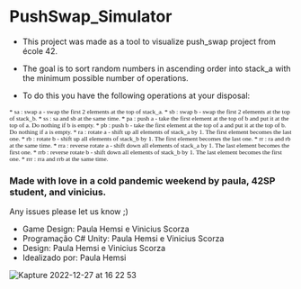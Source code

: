<h1> PushSwap_Simulator </h1>

* This project was made as a tool to visualize push_swap project from école 42.

* The goal is to sort random numbers in ascending order into stack_a with the minimum possible number of operations. 

* To do this you have the following operations at your disposal: 

<div style="font-family:verdana; font-size:80%">
* sa : swap a - swap the first 2 elements at the top of stack_a.
* sb : swap b - swap the first 2 elements at the top of stack_b.
* ss : sa and sb at the same time. 
* pa : push a - take the first element at the top of b and put it at the top of a. Do nothing if b is empty.
* pb : push b - take the first element at the top of a and put it at the top of b. Do nothing if a is empty. 
* ra : rotate a - shift up all elements of stack_a by 1. The first element becomes the last one. 
* rb : rotate b - shift up all elements of stack_b by 1. The first element becomes the last one. 
* rr : ra and rb at the same time. 
* rra : reverse rotate a - shift down all elements of stack_a by 1. The last element becomes the first one.  
* rrb : reverse rotate b - shift down all elements of stack_b by 1. The last element becomes the first one. 
* rrr : rra and rrb at the same time.
</div>
<h3> Made with love in a cold pandemic weekend by paula, 42SP student, and vinicius. </h3>

Any issues please let us know ;)

* Game Design: Paula Hemsi e Vinicius Scorza
* Programação C# Unity: Paula Hemsi e Vinicius Scorza
* Design: Paula Hemsi e Vinicius Scorza
* Idealizado por: Paula Hemsi


![Kapture 2022-12-27 at 16 22 53](https://user-images.githubusercontent.com/63563271/209687202-2e128788-95cc-4449-aeb9-6aa28389e144.gif)
